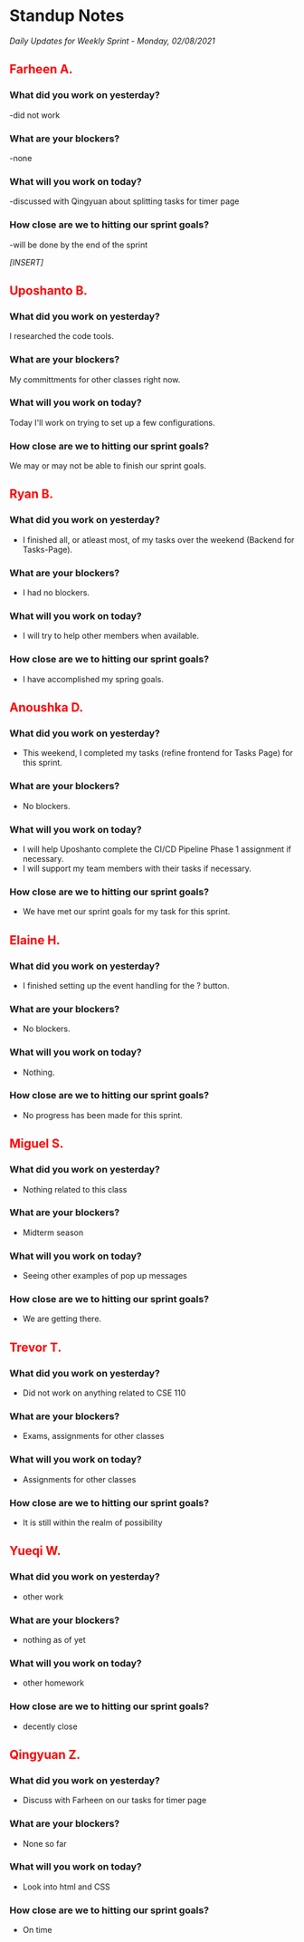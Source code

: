 # Standup Notes

_Daily Updates for Weekly Sprint - Monday, 02/08/2021_

## <span style="color: red;">Farheen A.</span>

### What did you work on yesterday?
-did not work 

### What are your blockers?
-none

### What will you work on today?
-discussed with Qingyuan about splitting tasks for timer page

### How close are we to hitting our sprint goals?
-will be done by the end of the sprint

_[INSERT]_

## <span style="color: red;">Uposhanto B.</span>

### What did you work on yesterday?
I researched the code tools.

### What are your blockers?
My committments for other classes right now.

### What will you work on today?
Today I'll work on trying to set up a few configurations.

### How close are we to hitting our sprint goals?
We may or may not be able to finish our sprint goals.

## <span style="color: red;">Ryan B.</span>

### What did you work on yesterday?
- I finished all, or atleast most, of my tasks over the weekend (Backend for Tasks-Page).

### What are your blockers?
- I had no blockers.

### What will you work on today?
- I will try to help other members when available.

### How close are we to hitting our sprint goals?
- I have accomplished my spring goals.

## <span style="color: red;">Anoushka D.</span>

### What did you work on yesterday?
- This weekend, I completed my tasks (refine frontend for Tasks Page) for this sprint.

### What are your blockers?
- No blockers.

### What will you work on today?
- I will help Uposhanto complete the CI/CD Pipeline Phase 1 assignment if necessary.
- I will support my team members with their tasks if necessary.

### How close are we to hitting our sprint goals?
- We have met our sprint goals for my task for this sprint.

## <span style="color: red;">Elaine H.</span>

### What did you work on yesterday?
- I finished setting up the event handling for the ? button. 

### What are your blockers?
- No blockers.

### What will you work on today?
- Nothing.

### How close are we to hitting our sprint goals?
- No progress has been made for this sprint. 

## <span style="color: red;">Miguel S.</span>

### What did you work on yesterday?
- Nothing related to this class

### What are your blockers?
- Midterm season

### What will you work on today?
- Seeing other examples of pop up messages

### How close are we to hitting our sprint goals?
- We are getting there.

## <span style="color: red;">Trevor T.</span>

### What did you work on yesterday?
- Did not work on anything related to CSE 110

### What are your blockers?
- Exams, assignments for other classes

### What will you work on today?
- Assignments for other classes

### How close are we to hitting our sprint goals?
- It is still within the realm of possibility

## <span style="color: red;">Yueqi W.</span>

### What did you work on yesterday?
- other work

### What are your blockers?
- nothing as of yet

### What will you work on today?
- other homework

### How close are we to hitting our sprint goals?
- decently close

## <span style="color: red;">Qingyuan Z.</span>

### What did you work on yesterday?
- Discuss with Farheen on our tasks for timer page

### What are your blockers?
- None so far

### What will you work on today?
- Look into html and CSS

### How close are we to hitting our sprint goals?
- On time